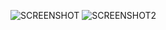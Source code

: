 ![SCREENSHOT](https://user-images.githubusercontent.com/93647369/168247161-1d7e2900-bb39-4cb3-a37c-5f685efbde6c.png)
![SCREENSHOT2](https://user-images.githubusercontent.com/93647369/168247176-0ea244fb-f2c6-46b0-802e-d2e6ad385aba.png)
